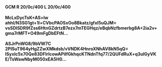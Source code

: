 #### GCM R 20/0c/400 L 20/0c/400
**McLxDycTsK+AS+lw**<br/>**ahhI/N3SG1gt+1l+CVbcPAOSxOo8Bkatz/gfxI5uQJM=**<br/>**vsSDISDR9fZss6HtnGZdrtzB7ezx7mTEGHqz/eBqbNzfbmerbg8A+2ia2v+gma7rMFT+O49mFgDbEFtN...**<br/><br/>
**ASJrPnWG8/9bVW7C**<br/>**2PlSuT964yHgZZwXMkdsb/vVNDK4HnroXNhAV8kN5qQ=**<br/>**ISyxIc5x70Qe83DFlrlcowAPilfGkhqcKTNdnTfq77/2QUFdRuX+q3ulGyVKE/TsWawNbyM050xEA5H0...**